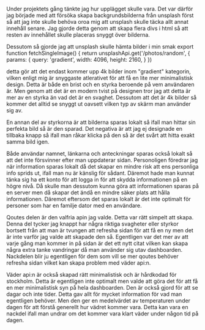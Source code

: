 Under projektets gång tänkte jag hur upplägget skulle vara. Det var därför jag började med att försöka skapa backgrundsbilderna från unsplash först så att jag inte skulle behöva oroa mig att unsplash skulle täcka allt annat innehåll senare. Jag gjorde detta genom att skapa flera divs i html så att resten av innehållet skulle placeras snyggt över bilderna.

Dessutom så gjorde jag att unsplash skulle hämta bilder i min smak 
export function fetchSingleImage() {
  return unsplashApi.get('/photos/random', {
    params: {
      query: 'gradient',
      width: 4096,
      height: 2160,
    }
  })

  detta gör att det endast kommer upp 4k bilder inom "gradient" kategorin, vilken enligt mig är snyggaste atlerativet för att få en lite mer minimalistisk design. Detta är både en brist och en styrka beroende på vem användaren är. Men genom att det är en modern tvist på designen tror jag att detta är mer av en styrka än vad det är en svaghet. Dessutom att det är 4k bilder så kommer det alltid se snyggt ut oavsett vilken typ av skärm man använder sig av.

  En annan del av styrkorna är att bilderna sparas lokalt så ifall man hittar sin perfekta bild så är den sparad. Det negativa är att jag ej designade en tillbaka knapp så ifall man råkar klicka på den så är det svårt att hitta exakt samma bild igen.

  Både användar namnet, länkarna och anteckningar sparas också lokalt så att det inte försvinner efter man uppdaterar sidan. Personoligen föredrar jag när information sparas lokalt då det skapar en mindre risk att ens personliga info sprids ut, ifall man nu är känslig för sådant. Däremot hade man kunnat tänka sig ha ett konto för att logga in för att skydda informationen på en högre nivå. Då skulle man dessutom kunna göra att informationen sparas på en server men då skapar det ändå en mindre säker plats att hålla informationen. Däremot eftersom det sparas lokalt är det inte optimalt för personer som har en familje dator med en användare. 

  Qoutes delen är den valfria apin jag valde. Detta var rätt simpelt att skapa. Denna del tycker jag knappt har några riktiga svagheter eller styrkor bortsett från att man är tvungen att refresha sidan för att få en ny men det är inte varför jag valde att skapade den så. Egentligen var det mer av att varje gång man kommer in på sidan är det ett nytt citat vilken kan skapa några extra tanke vandringar då man använder sig utav dashboarden. Nackdelen blir ju egentligen för dem som vill se mer qoutes behöver refresha sidan vilket kan skapa problem med väder api:n.

  Väder api:n är också skapad rätt minimalistisk och är hårdkodad för stockholm. Detta är egentligen inte optimalt men valde att göra det för att få en mer minimalistisk syn på hela dashboarden. Den är också gjord för att se dagar och inte tider. Detta gav allt för mycket information för vad man egentligen behöver. Men den ger en medelvärdet av temperaturen under dagen för att förstå generellt hur vädret kommer vara. Detta kan vara en nackdel ifall man undrar om det kommer vara klart väder under någon tid på dagen. 
